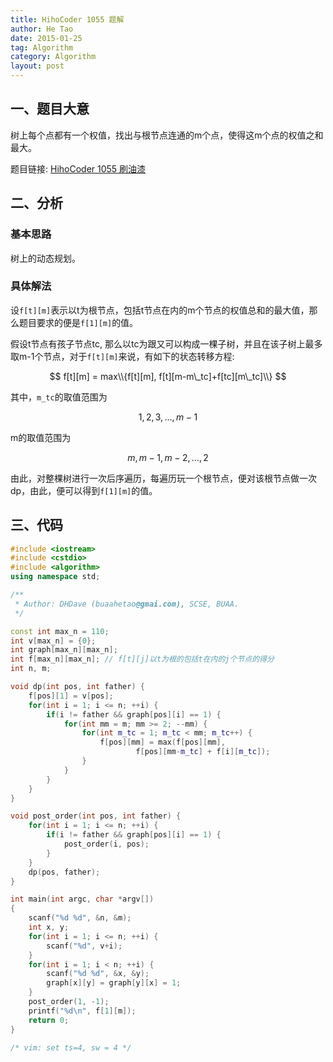 ```yaml
---
title: HihoCoder 1055 题解
author: He Tao
date: 2015-01-25
tag: Algorithm
category: Algorithm
layout: post
---
```


一、题目大意
------------

树上每个点都有一个权值，找出与根节点连通的m个点，使得这m个点的权值之和最大。

题目链接: [HihoCoder 1055 刷油漆](http://hihocoder.com/problemset/problem/1055)

二、分析
---------

### 基本思路

树上的动态规划。

<!--more-->

### 具体解法

设`f[t][m]`表示以t为根节点，包括t节点在内的m个节点的权值总和的最大值，那么题目要求的便是`f[1][m]`的值。

假设t节点有孩子节点tc, 那么以tc为跟又可以构成一棵子树，并且在该子树上最多取m-1个节点，对于`f[t][m]`来说，有如下的状态转移方程:

$$ f[t][m] = max\\{f[t][m], f[t][m-m\_tc]+f[tc][m\_tc]\\} $$

其中，`m_tc`的取值范围为

$$ 1, 2, 3, ..., m-1 $$

m的取值范围为

$$ m, m-1, m-2, ..., 2 $$

由此，对整棵树进行一次后序遍历，每遍历玩一个根节点，便对该根节点做一次dp，由此，便可以得到`f[1][m]`的值。

三、代码
--------

```cpp
#include <iostream>
#include <cstdio>
#include <algorithm>
using namespace std;

/**
 * Author: DHDave (buaahetao@gmai.com), SCSE, BUAA.
 */

const int max_n = 110;
int v[max_n] = {0};
int graph[max_n][max_n];
int f[max_n][max_n]; // f[t][j]以t为根的包括t在内的j个节点的得分
int n, m;

void dp(int pos, int father) {
    f[pos][1] = v[pos];
    for(int i = 1; i <= n; ++i) {
        if(i != father && graph[pos][i] == 1) {
            for(int mm = m; mm >= 2; --mm) {
                for(int m_tc = 1; m_tc < mm; m_tc++) {
                    f[pos][mm] = max(f[pos][mm], 
                            f[pos][mm-m_tc] + f[i][m_tc]);
                }
            }
        }
    }
}

void post_order(int pos, int father) {
    for(int i = 1; i <= n; ++i) {
        if(i != father && graph[pos][i] == 1) {
            post_order(i, pos);
        }
    }
    dp(pos, father);
}

int main(int argc, char *argv[])
{
	scanf("%d %d", &n, &m);
    int x, y;
    for(int i = 1; i <= n; ++i) {
        scanf("%d", v+i);
    }
    for(int i = 1; i < n; ++i) {
        scanf("%d %d", &x, &y);
        graph[x][y] = graph[y][x] = 1;
    }
    post_order(1, -1);
    printf("%d\n", f[1][m]);
	return 0;
}

/* vim: set ts=4, sw = 4 */
```
